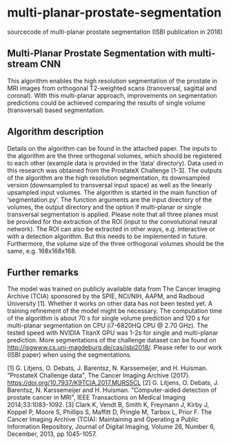 # multi-planar-prostate-segmentation
sourcecode of multi-planar prostate segmentation (ISBI publication in 2018)

## Multi-Planar Prostate Segmentation with multi-stream CNN
This algorithm enables the high resolution segmentation of the prostate in MRI images from orthogonal T2-weighted scans (transversal, sagittal and coronal). With this multi-planar approach, improvements on segmentation predictions could be achieved comparing the results of single volume (transversal) based segmentation.

## Algorithm description
Details on the algorithm can be found in the attached paper. The inputs to the algorithm are the three orthogonal volumes, which should be registered to each other (example data is provided in the ‘data’ directory). Data used in this research was obtained from the ProstateX Challenge [1-3]. The outputs of the algorithm are the high resolution segmentation, its downsampled version (downsampled to transversal input space) as well as the linearly upsampled input volumes.
The algorithm is started in the main function of ‘segmentation.py’. The function arguments are the input directory of the volumes, the output directory and the option if multi-planar or single transversal segmentation is applied. Please note that all three planes must be provided for the extraction of the ROI (input to the convolutional neural network). The ROI can also be extracted in other ways, e.g. interactive or with a detection algorithm. But this needs to be implemented in future. Furthermore, the volume size of the three orthogonal volumes should be the same, e.g. 168x168x168. 

## Further remarks
The model was trained on publicly available data from The Cancer Imaging Archive (TCIA) sponsored by the SPIE, NCI/NIH, AAPM, and Radboud University [1]. Whether it works on other data has not been tested yet. A training refinement of the model might be necessary. 
The computation time of the algorithm is about 70 s for single volume prediction and 120 s for multi-planar segmentation on CPU (i7-6820HQ CPU @ 2.70 GHz). The tested speed with NVIDIA TitanX GPU was 1-2s for single and multi-planar prediction.
More segmentations of the challenge dataset can be found on http://isgwww.cs.uni-magdeburg.de/cas/isbi2018/. Please refer to our work (ISBI paper) when using the segmentations.


[1] G. Litjens, O. Debats, J. Barentsz, N. Karssemeijer, and H. Huisman. "ProstateX Challenge data", The Cancer Imaging Archive (2017). https://doi.org/10.7937/K9TCIA.2017.MURS5CL
[2] G. Litjens, O. Debats, J. Barentsz, N. Karssemeijer and H. Huisman. "Computer-aided detection of prostate cancer in MRI", IEEE Transactions on Medical Imaging 2014;33:1083-1092.
[3] Clark K, Vendt B, Smith K, Freymann J, Kirby J, Koppel P, Moore S, Phillips S, Maffitt D, Pringle M, Tarbox L, Prior F. The Cancer Imaging Archive (TCIA): Maintaining and Operating a Public Information Repository, Journal of Digital Imaging, Volume 26, Number 6, December, 2013, pp 1045-1057.
